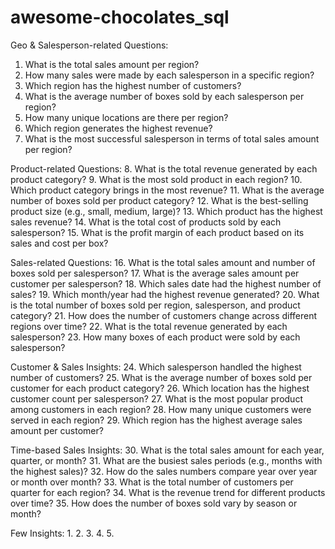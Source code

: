# awesome-chocolates_sql


Geo & Salesperson-related Questions:
1. What is the total sales amount per region?
2. How many sales were made by each salesperson in a specific region?
3. Which region has the highest number of customers?
4. What is the average number of boxes sold by each salesperson per region?
5. How many unique locations are there per region?
6. Which region generates the highest revenue?
7. What is the most successful salesperson in terms of total sales amount per region?



Product-related Questions:
8. What is the total revenue generated by each product category?
9. What is the most sold product in each region?
10. Which product category brings in the most revenue?
11. What is the average number of boxes sold per product category?
12. What is the best-selling product size (e.g., small, medium, large)?
13. Which product has the highest sales revenue?
14. What is the total cost of products sold by each salesperson?
15. What is the profit margin of each product based on its sales and cost per box?

Sales-related Questions:
16. What is the total sales amount and number of boxes sold per salesperson?
17. What is the average sales amount per customer per salesperson?
18. Which sales date had the highest number of sales?
19. Which month/year had the highest revenue generated?
20. What is the total number of boxes sold per region, salesperson, and product category?
21. How does the number of customers change across different regions over time?
22. What is the total revenue generated by each salesperson?
23. How many boxes of each product were sold by each salesperson?


Customer & Sales Insights:
24. Which salesperson handled the highest number of customers?
25. What is the average number of boxes sold per customer for each product category?
26. Which location has the highest customer count per salesperson?
27. What is the most popular product among customers in each region?
28. How many unique customers were served in each region?
29. Which region has the highest average sales amount per customer?

Time-based Sales Insights:
30. What is the total sales amount for each year, quarter, or month?
31. What are the busiest sales periods (e.g., months with the highest sales)?
32. How do the sales numbers compare year over year or month over month?
33. What is the total number of customers per quarter for each region?
34. What is the revenue trend for different products over time?
35. How does the number of boxes sold vary by season or month?


Few Insights:
1. 
2. 
3. 
4. 
5. 
